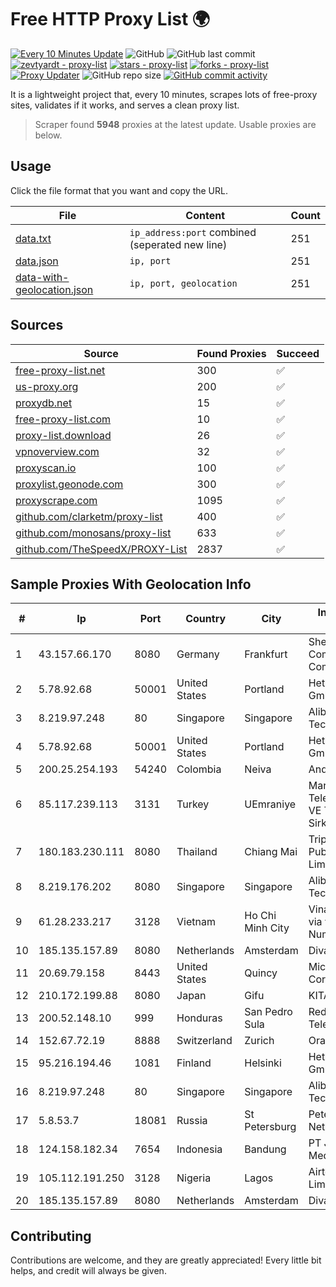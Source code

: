 
# Free HTTP Proxy List 🌍

[![Every 10 Minutes Update](https://github.com/mertguvencli/http-proxy-list/actions/workflows/main.yml/badge.svg?branch=main)](https://github.com/mertguvencli/http-proxy-list/actions/workflows/main.yml)
![GitHub](https://img.shields.io/github/license/mertguvencli/http-proxy-list)
![GitHub last commit](https://img.shields.io/github/last-commit/mertguvencli/http-proxy-list)
[![zevtyardt - proxy-list](https://img.shields.io/static/v1?label=zevtyardt&message=proxy-list&color=blue&logo=github)](https://github.com/zevtyardt/proxy-list "Go to GitHub repo")
[![stars - proxy-list](https://img.shields.io/github/stars/zevtyardt/proxy-list?style=social)](https://github.com/zevtyardt/proxy-list)
[![forks - proxy-list](https://img.shields.io/github/forks/zevtyardt/proxy-list?style=social)](https://github.com/zevtyardt/proxy-list)
[![Proxy Updater](https://github.com/zevtyardt/proxy-list/workflows/Proxy%20Updater/badge.svg)](https://github.com/zevtyardt/proxy-list/actions?query=workflow:"Proxy+Updater")
![GitHub repo size](https://img.shields.io/github/repo-size/zevtyardt/proxy-list)
[![GitHub commit activity](https://img.shields.io/github/commit-activity/m/zevtyardt/proxy-list?logo=commits)](https://github.com/zevtyardt/proxy-list/commits/main)

It is a lightweight project that, every 10 minutes, scrapes lots of free-proxy sites, validates if it works, and serves a clean proxy list.

> Scraper found **5948** proxies at the latest update. Usable proxies are below.

## Usage

Click the file format that you want and copy the URL.

|File|Content|Count|
|----|-------|-----|
|[data.txt](https://raw.githubusercontent.com/mertguvencli/http-proxy-list/main/proxy-list/data.txt)|`ip_address:port` combined (seperated new line)|251|
|[data.json](https://raw.githubusercontent.com/mertguvencli/http-proxy-list/main/proxy-list/data.json)|`ip, port`|251|
|[data-with-geolocation.json](https://raw.githubusercontent.com/mertguvencli/http-proxy-list/main/proxy-list/data-with-geolocation.json)|`ip, port, geolocation`|251|

## Sources

|Source|Found Proxies|Succeed|
|------|-------------|-------|
|[free-proxy-list.net](https://free-proxy-list.net)|300|✅|
|[us-proxy.org](https://www.us-proxy.org)|200|✅|
|[proxydb.net](http://proxydb.net)|15|✅|
|[free-proxy-list.com](https://free-proxy-list.com/?page=&port=&type%5B%5D=http&type%5B%5D=https&up_time=0&search=Search)|10|✅|
|[proxy-list.download](https://www.proxy-list.download/HTTP)|26|✅|
|[vpnoverview.com](https://vpnoverview.com/privacy/anonymous-browsing/free-proxy-servers)|32|✅|
|[proxyscan.io](https://www.proxyscan.io)|100|✅|
|[proxylist.geonode.com](https://proxylist.geonode.com/api/proxy-list?limit=300&page=1&sort_by=lastChecked&sort_type=desc&protocols=http,https)|300|✅|
|[proxyscrape.com](https://api.proxyscrape.com/v2/?request=displayproxies&protocol=http&timeout=10000&country=all&ssl=all&anonymity=all)|1095|✅|
|[github.com/clarketm/proxy-list](https://raw.githubusercontent.com/clarketm/proxy-list/master/proxy-list-raw.txt)|400|✅|
|[github.com/monosans/proxy-list](https://raw.githubusercontent.com/monosans/proxy-list/main/proxies/http.txt)|633|✅|
|[github.com/TheSpeedX/PROXY-List](https://raw.githubusercontent.com/TheSpeedX/PROXY-List/master/http.txt)|2837|✅|


## Sample Proxies With Geolocation Info

|#|Ip|Port|Country|City|Internet Service Provider|
|-|--|----|-------|----|-------------------------|
|1|43.157.66.170|8080|Germany|Frankfurt|Shenzhen Tencent Computer Systems Company Limited|
|2|5.78.92.68|50001|United States|Portland|Hetzner Online GmbH|
|3|8.219.97.248|80|Singapore|Singapore|Alibaba (US) Technology Co., Ltd.|
|4|5.78.92.68|50001|United States|Portland|Hetzner Online GmbH|
|5|200.25.254.193|54240|Colombia|Neiva|Andinet ON Line|
|6|85.117.239.113|3131|Turkey|UEmraniye|Markahost Telekomunikasyon VE Ticaret Limited Sirketi|
|7|180.183.230.111|8080|Thailand|Chiang Mai|Triple T Broadband Public Company Limited|
|8|8.219.176.202|8080|Singapore|Singapore|Alibaba (US) Technology Co., Ltd.|
|9|61.28.233.217|3128|Vietnam|Ho Chi Minh City|Vinadata broadcast via vinagame AS Number|
|10|185.135.157.89|8080|Netherlands|Amsterdam|Diva-C OOO|
|11|20.69.79.158|8443|United States|Quincy|Microsoft Corporation|
|12|210.172.199.88|8080|Japan|Gifu|KITAGATA|
|13|200.52.148.10|999|Honduras|San Pedro Sula|Redes y Telecomunicaciones|
|14|152.67.72.19|8888|Switzerland|Zurich|Oracle Corporation|
|15|95.216.194.46|1081|Finland|Helsinki|Hetzner Online GmbH|
|16|8.219.97.248|80|Singapore|Singapore|Alibaba (US) Technology Co., Ltd.|
|17|5.8.53.7|18081|Russia|St Petersburg|Petersburg Internet Network ltd|
|18|124.158.182.34|7654|Indonesia|Bandung|PT Jala Lintas Media|
|19|105.112.191.250|3128|Nigeria|Lagos|Airtel Networks Limited|
|20|185.135.157.89|8080|Netherlands|Amsterdam|Diva-C OOO|



## Contributing

Contributions are welcome, and they are greatly appreciated! Every
little bit helps, and credit will always be given.

